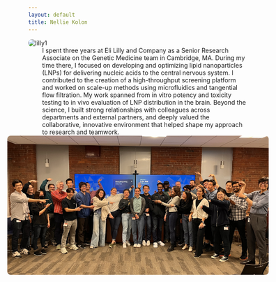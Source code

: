 ```yaml
---
layout: default
title: Nellie Kolon
---
```


<div class="flex-title">
  <div>
    <img src="/assets/media/lilly1.png" alt="lilly1" style="max-width: 180px; border-radius: 8px;">
  </div>
  <div style="margin-left: 2rem;">
    I spent three years at Eli Lilly and Company as a Senior Research Associate on the Genetic Medicine team in Cambridge, MA. During my time there, I focused on developing and optimizing lipid nanoparticles (LNPs) for delivering nucleic acids to the central nervous system. I contributed to the creation of a high-throughput screening platform and worked on scale-up methods using microfluidics and tangential flow filtration. My work spanned from in vitro potency and toxicity testing to in vivo evaluation of LNP distribution in the brain. Beyond the science, I built strong relationships with colleagues across departments and external partners, and deeply valued the collaborative, innovative environment that helped shape my approach to research and teamwork.
  </div>
</div>

<div style="display: flex; justify-content: center;">
  <img src="/assets/media/lilly2.png" alt="lilly2" style="max-width: 600px; border-radius: 8px;">
</div>